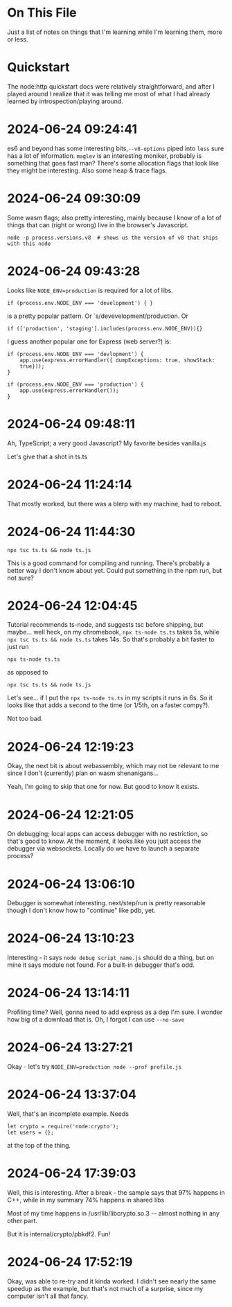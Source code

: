 # On This File

Just a list of notes on things that I'm learning while I'm learning them, more
or less.

# Quickstart

The node:http quickstart docs were relatively straightforward, and after I
played around I realize that it was telling me most of what I had already
learned by introspection/playing around.


2024-06-24 09:24:41
===================

es6 and beyond has some interesting bits,`--v8-options` piped into `less` sure
has a lot of information. `maglev` is an interesting moniker, probably is
something that goes fast man? There's some allocation flags that look like they
might be interesting. Also some heap & trace flags.


2024-06-24 09:30:09
===================

Some wasm flags; also pretty interesting, mainly because I know of a lot of
things that can (right or wrong) live in the browser's Javascript.

    node -p process.versions.v8  # shows us the version of v8 that ships with this node


2024-06-24 09:43:28
===================

Looks like `NODE_ENV=production` is required for a lot of libs.

    if (process.env.NODE_ENV === 'development') { }

is a pretty popular pattern. Or `s/devevelopment/production. Or

    if (['production', 'staging'].includes(process.env.NODE_ENV)){}
    
I guess another popular one for Express (web server?) is:

    if (process.env.NODE_ENV === 'devlopment') {
        app.use(express.errorHandler({ dumpExceptions: true, showStack:
        true}));
    }

    if (process.env.NODE_ENV === 'production') {
        app.use(express.errorHandler());
    }




2024-06-24 09:48:11
===================

Ah, TypeScript; a very good Javascript? My favorite besides vanilla.js

Let's give that a shot in ts.ts


2024-06-24 11:24:14
===================

That mostly worked, but there was a blerp with my machine, had to reboot.


2024-06-24 11:44:30
===================

    npx tsc ts.ts && node ts.js

This is a good command for compiling and running. There's probably a better way
I don't know about yet. Could put something in the npm run, but not sure?


2024-06-24 12:04:45
===================

Tutorial recommends ts-node, and suggests tsc before shipping, but maybe...
well heck, on my chromebook, `npx ts-node ts.ts` takes 5s, while `npx tsc ts.ts
&& node ts.ts` takes 14s. So that's probably a bit faster to just run

    npx ts-node ts.ts

as opposed to

    npx tsc ts.ts && node ts.js

Let's see... if I put the `npx ts-node ts.ts` in my scripts it runs in 6s. So
it looks like that adds a second to the time (or 1/5th, on a faster compy?).

Not too bad.


2024-06-24 12:19:23
===================

Okay, the next bit is about webassembly, which may not be relevant to me since
I don't (currently) plan on wasm shenanigans...

Yeah, I'm going to skip that one for now. But good to know it exists.


2024-06-24 12:21:05
===================

On debugging; local apps can access debugger with no restriction, so that's
good to know. At the moment, it looks like you just access the debugger via
websockets. Locally do we have to launch a separate process?


2024-06-24 13:06:10
===================

Debugger is somewhat interesting. next/step/run is pretty reasonable though I
don't know how to "continue" like pdb, yet.



2024-06-24 13:10:23
===================

Interesting - it says `node debug script_name.js` should do a thing, but on
mine it says module not found. For a built-in debugger that's odd.


2024-06-24 13:14:11
===================

Profiling time? Well, gonna need to add express as a dep I'm sure. I wonder how
big of a download that is. Oh, I forgot I can use `--no-save`


2024-06-24 13:27:21
===================

Okay - let's try `NODE_ENV=production node --prof profile.js`


2024-06-24 13:37:04
===================

Well, that's an incomplete example. Needs 

    let crypto = require('node:crypto');
    let users = {};

at the top of the thing.


2024-06-24 17:39:03
===================

Well, this is interesting. After a break - the sample says that 97% happens in
C++, while in my summary 74% happens in shared libs

Most of my time happens in /usr/lib/libcrypto.so.3 -- almost nothing in any
other part.

But it is internal/crypto/pbkdf2. Fun!


2024-06-24 17:52:19
===================

Okay, was able to re-try and it kinda worked. I didn't see nearly the same
speedup as the example, but that's not much of a surprise, since my computer
isn't all that fancy.
